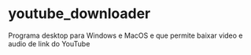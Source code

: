 # youtube_downloader
Programa desktop para Windows e MacOS e que permite baixar video e audio de link do YouTube
